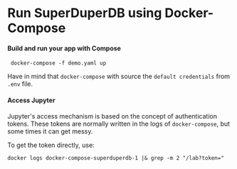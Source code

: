 # Run SuperDuperDB using Docker-Compose


#### Build and run your app with Compose
```shell
 docker-compose -f demo.yaml up 
```

Have in mind that `docker-compose` with source the `default credentials` from `.env` file.

#### Access Jupyter
Jupyter's access mechanism is based on the concept of authentication tokens. 
These tokens are normally written in the logs of `docker-compose`, but some times it can get messy.

To get the token directly, use:
```shell
docker logs docker-compose-superduperdb-1 |& grep -m 2 "/lab?token="
```